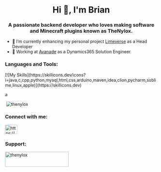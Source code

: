 <h1 align="center">Hi 👋, I'm Brian</h1>
<h3 align="center">A passionate backend developer who loves making software and Minecraft plugins known as TheNylox.</h3>

- 🔭 I’m currently enhancing my personal project [Limeverse](www.limeverse.it) as a Head Developer
- 🔭 Working at [Avanade](https://www.avanade.com/it-it) as a Dynamics365 Solution Engineer

<h3 align="left">Languages and Tools:</h3>
[![My Skills](https://skillicons.dev/icons?i=java,c,cpp,python,mysql,html,css,arduino,maven,idea,clion,pycharm,sublime,linux,apple)](https://skillicons.dev) 

a

<p>&nbsp;<img align="center" src="https://github-readme-stats.vercel.app/api?username=thenylox&show_icons=true&locale=en" alt="thenylox" /></p>
<h3 align="left">Connect with me:</h3>
<p align="left">
<a href="https://linkedin.com/in/https://www.linkedin.com/in/brian-lorenzo-boitano-3b2340228/" target="blank"><img align="center" src="https://raw.githubusercontent.com/rahuldkjain/github-profile-readme-generator/master/src/images/icons/Social/linked-in-alt.svg" alt="https://www.linkedin.com/in/brian-lorenzo-boitano-3b2340228/" height="30" width="40" /></a>
</p>

<h3 align="left">Support:</h3>
<p><a href="https://ko-fi.com/thenylox"> <img align="left" src="https://cdn.ko-fi.com/cdn/kofi3.png?v=3" height="50" width="210" alt="thenylox" /></a></p><br><br>

